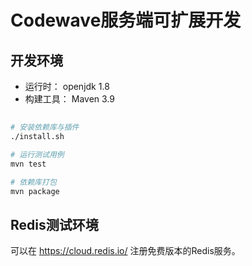 # Codewave服务端可扩展开发



## 开发环境
- 运行时： openjdk 1.8
- 构建工具： Maven 3.9

## 
```bash
# 安装依赖库与插件
./install.sh

# 运行测试用例
mvn test

# 依赖库打包
mvn package

```

## Redis测试环境
可以在 https://cloud.redis.io/ 注册免费版本的Redis服务。